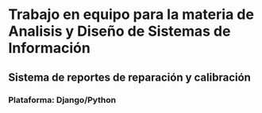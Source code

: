 # Trabajo en equipo para la materia de Analisis y Diseño de Sistemas de Información
## Sistema de reportes de reparación y calibración 
### Plataforma: Django/Python